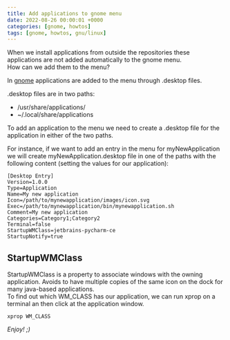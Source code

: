 ```yaml
---
title: Add applications to gnome menu
date: 2022-08-26 00:00:01 +0000
categories: [gnome, howtos]
tags: [gnome, howtos, gnu/linux]
---
```


When we install applications from outside the repositories these applications are not added automatically to the gnome menu.  
How can we add them to the menu?

In [gnome](https://www.gnome.org/) applications are added to the menu through .desktop files.  

.desktop files are in two paths:  
* /usr/share/applications/
* ~/.local/share/applications

To add an application to the menu we need to create a .desktop file for the application in either of the two paths.  

For instance, if we want to add an entry in the menu for myNewApplication we will create myNewApplication.desktop file in one of the paths with the following content (setting the values for our application):


```
[Desktop Entry]
Version=1.0.0
Type=Application
Name=My new application
Icon=/path/to/mynewapplication/images/icon.svg
Exec=/path/to/mynewapplication/bin/mynewapplication.sh
Comment=My new application
Categories=Category1;Category2
Terminal=false
StartupWMClass=jetbrains-pycharm-ce
StartupNotify=true
``` 

## StartupWMClass

StartupWMClass is a property to associate windows with the owning application. Avoids to have multiple copies of the same icon on the dock for many java-based applications.  
To find out which WM_CLASS has our application, we can run xprop on a terminal an then click at the application window.

```shell
xprop WM_CLASS
```

_Enjoy! ;)_
